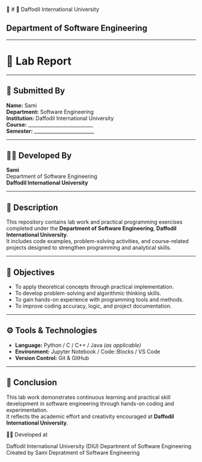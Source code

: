 🏫 # 🏫 Daffodil International University  
## Department of Software Engineering  

---

# 🧮 Lab Report  

---

## 📘 Submitted By  
**Name:** Sami  
**Department:** Software Engineering  
**Institution:** Daffodil International University  
**Course:** ___________________________  
**Semester:** _________________________  

---

## 👨‍💻 Developed By  
**Sami**  
Department of Software Engineering  
**Daffodil International University**  

---

## 📄 Description  
This repository contains lab work and practical programming exercises completed under the **Department of Software Engineering**, **Daffodil International University**.  
It includes code examples, problem-solving activities, and course-related projects designed to strengthen programming and analytical skills.  

---

## 🧠 Objectives  
- To apply theoretical concepts through practical implementation.  
- To develop problem-solving and algorithmic thinking skills.  
- To gain hands-on experience with programming tools and methods.  
- To improve coding accuracy, logic, and project documentation.  

---

## ⚙️ Tools & Technologies  
- **Language:** Python / C / C++ / Java *(as applicable)*  
- **Environment:** Jupyter Notebook / Code::Blocks / VS Code  
- **Version Control:** Git & GitHub  

---

## 🏁 Conclusion  
This lab work demonstrates continuous learning and practical skill development in software engineering through hands-on coding and experimentation.  
It reflects the academic effort and creativity encouraged at **Daffodil International University**.  


👨‍🏫 Developed at

Daffodil International University (DIU)
Department of Software Engineering
Created by Sami
Depratment of Software Engineering
